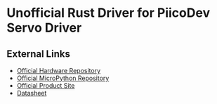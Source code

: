 # Unofficial Rust Driver for PiicoDev Servo Driver

## External Links

- [Official Hardware Repository]
- [Official MicroPython Repository]
- [Official Product Site]
- [Datasheet]

[Official Hardware Repository]: https://github.com/CoreElectronics/CE-PiicoDev-Servo-Driver/tree/87214d7db5afa2e0370cc2c33c07a700123dd7ae
[Official MicroPython Repository]: https://github.com/CoreElectronics/CE-PiicoDev-Servo-Driver-MicroPython-Module/tree/e131dfa47b471bd6db5c2247d57f57233b5edfd9
[Official Product Site]: https://piico.dev/p29
[Datasheet]: https://www.nxp.com/products/power-management/lighting-driver-and-controller-ics/led-controllers/16-channel-12-bit-pwm-fm-plus-ic-bus-led-controller:PCA9685

